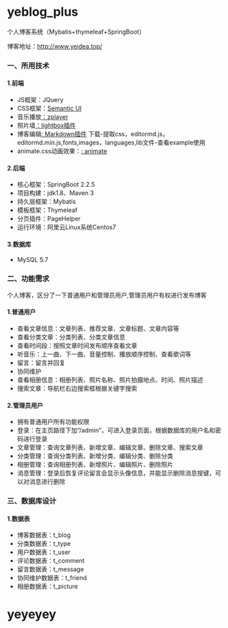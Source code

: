 # yeblog_plus
个人博客系统（Mybatis+thymeleaf+SpringBoot）

博客地址：http://www.yeidea.top/

### 一、所用技术
#### 1.前端
- JS框架：JQuery
- CSS框架：[Semantic UI](https://semantic-ui.com/)
- 音乐播放[：zplayer](https://gitee.com/supperzh/zplayer)
- 照片墙[：lightbox插件](https://github.com/JavaScript-Kit/jkresponsivegallery)
- 博客编辑[: Markdown插件](https://pandao.github.io/editor.md/) 下载-提取css，editormd.js，editormd.min.js,fonts,images，languages,lib文件-查看example使用
- animate.css动画效果：[: animate](https://daneden.github.io/animate.css/)
#### 2.后端
- 核心框架：SpringBoot 2.2.5
- 项目构建：jdk1.8、Maven 3
- 持久层框架：Mybatis
- 模板框架：Thymeleaf
- 分页插件：PageHelper
- 运行环境：阿里云Linux系统Centos7

#### 3.数据库
- MySQL 5.7

### 二、功能需求
个人博客，区分了一下普通用户和管理员用户,管理员用户有权进行发布博客

#### 1.普通用户
- 查看文章信息：文章列表、推荐文章、文章标题、文章内容等
- 查看分类文章：分类列表、分类文章信息
- 查看时间段：按照文章时间发布顺序查看文章
- 听音乐：上一曲、下一曲、音量控制、播放顺序控制、查看歌词等
- 留言：留言并回复
- 协同维护
- 查看相册信息：相册列表、照片名称、照片拍摄地点、时间、照片描述
- 搜索文章：导航栏右边搜索框根据关键字搜索
#### 2.管理员用户
- 拥有普通用户所有功能权限
- 登录：在主页路径下加“/admin”，可进入登录页面，根据数据库的用户名和密码进行登录
- 文章管理：查询文章列表、新增文章、编辑文章、删除文章、搜索文章
- 分类管理：查询分类列表、新增分类、编辑分类、删除分类
- 相册管理：查询相册列表、新增照片、编辑照片、删除照片
- 消息管理：登录后恢复评论留言会显示头像信息，并能显示删除消息按键，可以对消息进行删除

### 三、数据库设计

#### 1.数据表
- 博客数据表：t_blog
- 分类数据表：t_type
- 用户数据表：t_user
- 评论数据表：t_comment
- 留言数据表：t_message
- 协同维护数据表：t_friend
- 相册数据表：t_picture
# yeyeyey

